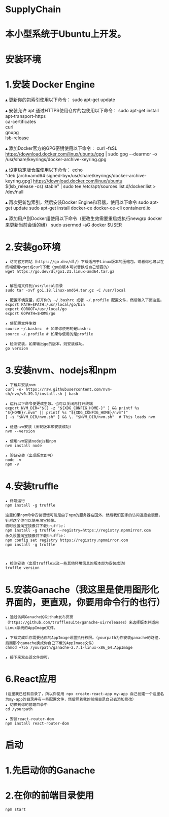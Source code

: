 # SupplyChain
# 本小型系统于Ubuntu上开发。
# 安装环境
  # 1.安装 Docker Engine
   ▴ 更新你的包索引使用以下命令：
   sudo apt-get update
   
   ▴ 安装允许 apt 通过HTTPS使用仓库的包使用以下命令：
    sudo apt-get install \
    apt-transport-https \
    ca-certificates \
    curl \
    gnupg \
    lsb-release
    
   ▴ 添加Docker官方的GPG密钥使用以下命令：
    curl -fsSL https://download.docker.com/linux/ubuntu/gpg | sudo gpg --dearmor -o /usr/share/keyrings/docker-archive-keyring.gpg

   ▴ 设定稳定版仓库使用以下命令：
    echo \
  "deb [arch=amd64 signed-by=/usr/share/keyrings/docker-archive-keyring.gpg] https://download.docker.com/linux/ubuntu \
  $(lsb_release -cs) stable" | sudo tee /etc/apt/sources.list.d/docker.list > /dev/null

   ▴ 再次更新包索引，然后安装Docker Engine和容器，使用以下命令
   sudo apt-get update
   sudo apt-get install docker-ce docker-ce-cli containerd.io

   ▴ 添加用户到Docker组使用以下命令（更改生效需要重启或执行newgrp docker来更新当前会话的组）
   sudo usermod -aG docker $USER

  # 2.安装go环境
    ▴ 访问官方网站（https://go.dev/dl/）下载适用于Linux版本的压缩包。或者你也可以在终端使用wget或curl下载（go的版本可以替换成自己想要的）
    wget https://go.dev/dl/go1.21.linux-amd64.tar.gz   


    ▴ 解压缩文件到/usr/local目录
    sudo tar -xvf go1.18.linux-amd64.tar.gz -C /usr/local

    ▴ 配置环境变量，打开你的 ~/.bashrc 或者 ~/.profile 配置文件，然后输入下面这些。
    export PATH=$PATH:/usr/local/go/bin
    export GOROOT=/usr/local/go
    export GOPATH=$HOME/go

    ▴ 使配置文件生效
    source ~/.bashrc  # 如果你使用的是bashrc
    source ~/.profile # 如果你使用的是profile

    ▴ 检测安装，如果输出go的版本，则安装成功。
    go version

  # 3.安装nvm、nodejs和npm
    ▴ 下载并安装nvm
    curl -o- https://raw.githubusercontent.com/nvm-sh/nvm/v0.39.1/install.sh | bash

    ▴ 运行以下命令使更改生效。也可以关闭再打开终端
    export NVM_DIR="$([ -z "${XDG_CONFIG_HOME-}" ] && printf %s "${HOME}/.nvm" || printf %s "${XDG_CONFIG_HOME}/nvm")"
    [ -s "$NVM_DIR/nvm.sh" ] && \. "$NVM_DIR/nvm.sh"  # This loads nvm

    ▴ 验证nvm安装（出现版本即安装成功）
    nvm --version

    ▴ 使用nvm安装nodejs和npm
    nvm install node

    ▴ 验证安装（出现版本即可）
    node -v
    npm -v

  # 4.安装truffle
    ▴ 终端运行
    npm install -g truffle
    
    这里如果npm命令安装很慢可能是由于npm的服务器在国外，然后我们国家的访问速度会很慢，针对这个你可以使用淘宝镜像。
    临时设置淘宝镜像并下载truffle：
    npm install -g truffle --registry=https://registry.npmmirror.com
    永久设置淘宝镜像并下载truffle：
    npm config set registry https://registry.npmmirror.com
    npm install -g truffle



    ▴ 检测安装（出现truffle以及一些其他环境信息的版本即为安装成功）
    truffle version


  # 5.安装Ganache（我这里是使用图形化界面的，更直观，你要用命令行的也行）
    ▴ 通过访问Ganache的Github发布页面（https://github.com/trufflesuite/ganache-ui/releases）来选择版本并适用Linux系统的AppImage文件。

    ▴ 下载完成后你需要给你的AppImage设置执行权限。（yourpath为你安装ganache的路径，后面那个ganache换成你自己下载的AppImage文件）
    chmod +755 /yourpath/ganache-2.7.1-linux-x86_64.AppImage

    ▴ 接下来双击该文件即可。

  # 6.React应用
    (这里我已经有目录了，所以你使用 npx create-react-app my-app 自己创建一个这里名为my-app的目录并有一些配置文件，然后照着我的前端目录自己去添加修改）
    ▴ 切换到你的前端目录中
    cd /yourpath

    ▴ 安装react-router-dom
    npm install react-router-dom

# 启动
  # 1.先启动你的Ganache
  # 2.在你的前端目录使用
    npm start


    
    







